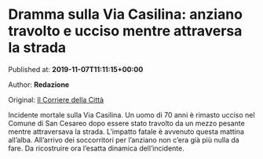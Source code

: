 
# Dramma sulla Via Casilina: anziano travolto e ucciso mentre attraversa la strada

Published at: **2019-11-07T11:11:15+00:00**

Author: **Redazione**

Original: [Il Corriere della Città](https://www.ilcorrieredellacitta.com/news/dramma-sulla-via-casilina-anziano-travolto-e-ucciso-mentre-attraversa-la-strada.html)

Incidente mortale sulla Via Casilina. Un uomo di 70 anni è rimasto ucciso nel Comune di San Cesareo dopo essere stato travolto da un mezzo pesante mentre attraversava la strada. L’impatto fatale è avvenuto questa mattina all’alba. All’arrivo dei soccorritori per l’anziano non c’era già più nulla da fare. Da ricostruire ora l’esatta dinamica dell’incidente.
 
